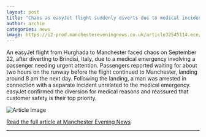```yaml
---
layout: post
title: "Chaos as easyJet flight suddenly diverts due to medical incident before Manchester Airport arrest"
author: archie
categories: news
image: https://i2-prod.manchestereveningnews.co.uk/article32545114.ece/ALTERNATES/s1200/0_Gatwick-Airport-expansion.jpg
---
```

An easyJet flight from Hurghada to Manchester faced chaos on September 22, after diverting to Brindisi, Italy, due to a medical emergency involving a passenger needing urgent attention. Passengers reported waiting for about two hours on the runway before the flight continued to Manchester, landing around 8 am the next day. Following the landing, a man was arrested in connection with a separate incident unrelated to the medical emergency. easyJet confirmed the diversion for medical reasons and reassured that customer safety is their top priority.

![Article Image](https://i2-prod.manchestereveningnews.co.uk/article32545114.ece/ALTERNATES/s1200/0_Gatwick-Airport-expansion.jpg)

[Read the full article at Manchester Evening News](https://www.manchestereveningnews.co.uk/news/greater-manchester-news/chaos-easyjet-flight-suddenly-diverts-32545026)

---
